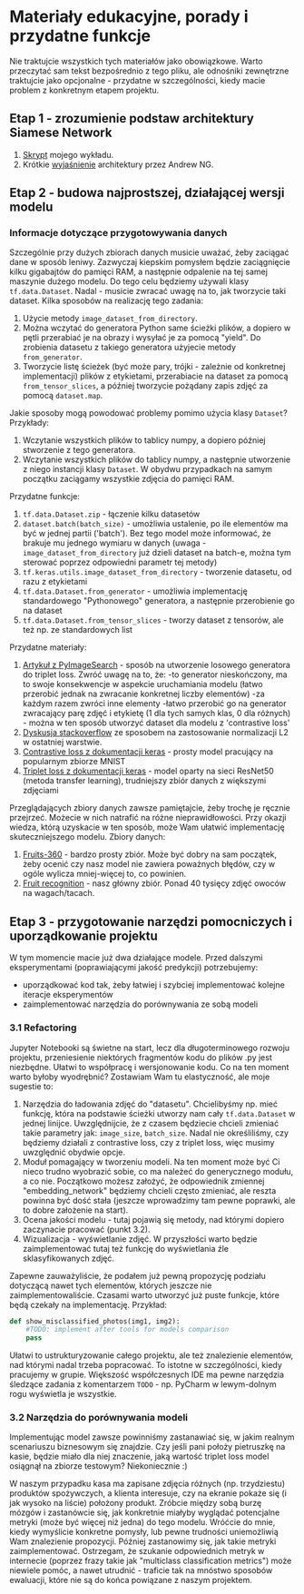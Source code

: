 # Materiały edukacyjne, porady i przydatne funkcje
Nie traktujcie wszystkich tych materiałów jako obowiązkowe. Warto przeczytać sam tekst bezpośrednio z tego pliku, ale odnośniki zewnętrzne traktujcie jako opcjonalne - przydatne w szczególności, kiedy macie problem z konkretnym etapem projektu.

## Etap 1 - zrozumienie podstaw architektury Siamese Network
1. [Skrypt](./lecture-script.md) mojego wykładu.
2. Krótkie [wyjaśnienie](https://www.youtube.com/watch?v=6jfw8MuKwpI) architektury przez Andrew NG.

## Etap 2 - budowa najprostszej, działającej wersji modelu
### Informacje dotyczące przygotowywania danych
Szczególnie przy dużych zbiorach danych musicie uważać, żeby zaciągać dane w sposób leniwy. Zazwyczaj kiepskim pomysłem będzie zaciągnięcie kilku gigabajtów do pamięci RAM, a następnie odpalenie na tej samej maszynie dużego modelu. Do tego celu będziemy używali klasy ```tf.data.Dataset```. Nadal - musicie zwracać uwagę na to, jak tworzycie taki dataset.
Kilka sposobów na realizację tego zadania:
1. Użycie metody ```image_dataset_from_directory```.
2. Można wczytać do generatora Python same ścieżki plików, a dopiero w pętli przerabiać je na obrazy i wysyłać je za pomocą "yield". Do zrobienia datasetu z takiego generatora użyjecie metody ```from_generator```.
3. Tworzycie listę ścieżek (być może pary, trójki - zależnie od konkretnej implementacji) plików z etykietami, przerabiacie na dataset za pomocą ```from_tensor_slices```, a później tworzycie pożądany zapis zdjęć za pomocą ```dataset.map```.

Jakie sposoby mogą powodować problemy pomimo użycia klasy ```Dataset```? Przykłady:
1. Wczytanie wszystkich plików to tablicy numpy, a dopiero później stworzenie z tego generatora. 
2. Wczytanie wszystkich plików do tablicy numpy, a następnie utworzenie z niego instancji klasy ```Dataset```. 
W obydwu przypadkach na samym początku zaciągamy wszystkie zdjęcia do pamięci RAM. 

Przydatne funkcje:
1. ```tf.data.Dataset.zip``` - łączenie kilku datasetów
2. ```dataset.batch(batch_size)``` - umożliwia ustalenie, po ile elementów ma być w jednej partii ('batch'). Bez tego model może informować, że brakuje mu jednego wymiaru w danych (uwaga - ```image_dataset_from_directory``` już dzieli dataset na batch-e, można tym sterować poprzez odpowiedni parametr tej metody) 
3. ```tf.keras.utils.image_dataset_from_directory``` - tworzenie datasetu, od razu z etykietami
4. ```tf.data.Dataset.from_generator``` - umożliwia implementację standardowego "Pythonowego" generatora, a następnie przerobienie go na dataset
5. ```tf.data.Dataset.from_tensor_slices``` - tworzy dataset z tensorów, ale też np. ze standardowych list

Przydatne materiały:
1. [Artykuł z PyImageSearch](https://pyimagesearch.com/2023/02/13/building-a-dataset-for-triplet-loss-with-keras-and-tensorflow/) - sposób na utworzenie losowego generatora do triplet loss. Zwróć uwagę na to, że:
-to generator nieskończony, ma to swoje konsekwencje w aspekcie uruchamiania modelu (łatwo przerobić jednak na zwracanie konkretnej liczby elementów) 
-za każdym razem zwróci inne elementy
-łatwo przerobić go na generator zwracający parę zdjęć i etykietę (1 dla tych samych klas, 0 dla różnych) - można w ten sposób utworzyć dataset dla modelu z 'contrastive loss'
2. [Dyskusja stackoverflow](https://stackoverflow.com/questions/41064802/l2-normalised-output-with-keras) ze sposobem na zastosowanie normalizacji L2 w ostatniej warstwie.
3. [Contrastive loss z dokumentacji keras](https://keras.io/examples/vision/siamese_contrastive/) - prosty model pracujący na popularnym zbiorze MNIST
4. [Triplet loss z dokumentacji keras](https://keras.io/examples/vision/siamese_network/) - model oparty na sieci ResNet50 (metoda transfer learning), trudniejszy zbiór danych z większymi zdjęciami

Przeglądających zbiory danych zawsze pamiętajcie, żeby trochę je ręcznie przejrzeć. Możecie w nich natrafić na różne nieprawidłowości. Przy okazji wiedza, którą uzyskacie w ten sposób, może Wam ułatwić implementację skuteczniejszego modelu.
Zbiory danych:
1. [Fruits-360](https://www.kaggle.com/datasets/moltean/fruits) - bardzo prosty zbiór. Może być dobry na sam początek, żeby ocenić czy nasz model nie zawiera poważnych błędów, czy w ogóle wylicza mniej-więcej to, co powinien.
2. [Fruit recognition](https://www.kaggle.com/datasets/chrisfilo/fruit-recognition) - nasz główny zbiór. Ponad 40 tysięcy zdjęć owoców na wagach/tacach.

## Etap 3 - przygotowanie narzędzi pomocniczych i uporządkowanie projektu
W tym momencie macie już dwa działające modele. Przed dalszymi eksperymentami (poprawiającymi jakość predykcji) potrzebujemy:
- uporządkować kod tak, żeby łatwiej i szybciej implementować kolejne iteracje eksperymentów
- zaimplementować narzędzia do porównywania ze sobą modeli

### 3.1 Refactoring
Jupyter Notebooki są świetne na start, lecz dla długoterminowego rozwoju projektu, przeniesienie niektórych fragmentów kodu do plików .py jest niezbędne. Ułatwi to współpracę i wersjonowanie kodu.
Co na ten moment warto byłoby wyodrębnić? Zostawiam Wam tu elastyczność, ale moje sugestie to:
1. Narzędzia do ładowania zdjęć do "datasetu". Chcielibyśmy np. mieć funkcję, która na podstawie ścieżki utworzy nam cały ```tf.data.Dataset``` w jednej linijce. Uwzględnijcie, że z czasem będziecie chcieli zmieniać takie parametry jak: ```image_size```, ```batch_size```. Nadal nie określiliśmy, czy będziemy działali z contrastive loss, czy z triplet loss, więc musimy uwzględnić obydwie opcje.
2. Moduł pomagający w tworzeniu modeli. Na ten moment może być Ci nieco trudno wyobrazić sobie, co ma należeć do generycznego modułu, a co nie. Początkowo możesz założyć, że odpowiednik zmiennej "embedding_network" będziemy chcieli często zmieniać, ale reszta powinna być dość stała (jeszcze wprowadzimy tam pewne poprawki, ale to dobre założenie na start).
3. Ocena jakości modelu - tutaj pojawią się metody, nad którymi dopiero zaczynacie pracować (punkt 3.2).
4. Wizualizacja - wyświetlanie zdjęć. W przyszłości warto będzie zaimplementować tutaj też funkcję do wyświetlania źle sklasyfikowanych zdjęć.

Zapewne zauważyliście, że podałem już pewną propozycję podziału dotyczącą nawet tych elementów, których jeszcze nie zaimplementowaliście. Czasami warto utworzyć już puste funkcje, które będą czekały na implementację. Przykład:
```python
def show_misclassified_photos(img1, img2):
    #TODO: implement after tools for models comparison
    pass
```

Ułatwi to ustrukturyzowanie całego projektu, ale też znalezienie elementów, nad którymi nadal trzeba popracować. To istotne w szczególności, kiedy pracujemy w grupie. Większość współczesnych IDE ma pewne narzędzia śledzące zadania z komentarzem ```TODO``` - np. PyCharm w lewym-dolnym rogu wyświetla je wszystkie.

### 3.2 Narzędzia do porównywania modeli

Implementując model zawsze powinniśmy zastanawiać się, w jakim realnym scenariuszu biznesowym się znajdzie. Czy jeśli pani położy pietruszkę na kasie, będzie miało dla niej znaczenie, jaką wartość triplet loss model osiągnął na zbiorze testowym? Niekoniecznie :)

W naszym przypadku kasa ma zapisane zdjęcia różnych (np. trzydziestu) produktów spożywczych, a klienta interesuje, czy na ekranie pokaże się (i jak wysoko na liście) położony produkt. Zróbcie między sobą burzę mózgów i zastanówcie się, jak konkretnie miałyby wyglądać potencjalne metryki (może być więcej niż jedna) do tego modelu. Wróćcie do mnie, kiedy wymyślicie konkretne pomysły, lub pewne trudności uniemożliwią Wam znalezienie propozycji. Później zastanowimy się, jak takie metryki zaimplementować. Ostrzegam, że szukanie odpowiednich metryk w internecie (poprzez frazy takie jak "multiclass classification metrics") może niewiele pomóc, a nawet utrudnić - traficie tak na mnóstwo sposobów ewaluacji, które nie są do końca powiązane z naszym projektem.